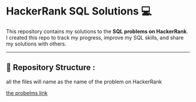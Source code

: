 # HackerRank SQL Solutions 💻

This repository contains my solutions to the **SQL problems on HackerRank**.  
I created this repo to track my progress, improve my SQL skills, and share my solutions with others.

----------

## 📂 Repository Structure :

all the files will name as the name of the problem on HackerRank 

[the probelms link](https://www.hackerrank.com/domains/sql)
